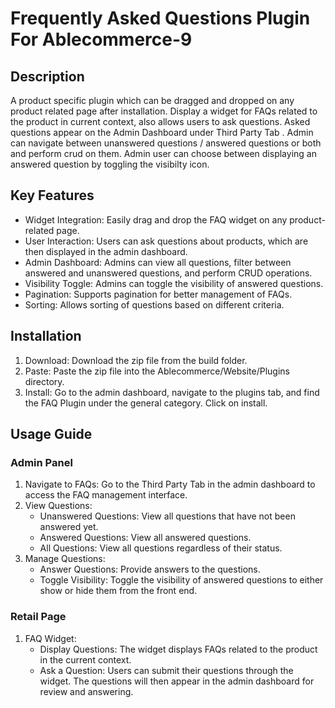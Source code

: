 # Frequently Asked Questions Plugin For Ablecommerce-9

## Description
A product specific plugin which can be dragged and dropped on any product related page after installation.
Display a widget for FAQs related to the product in current context, also allows users to ask questions.
Asked questions appear on the Admin Dashboard under Third Party Tab .
Admin can navigate between unanswered questions / answered questions or both and perform crud on them.
Admin user can choose between displaying an answered question by toggling the visibilty icon.

## Key Features
* Widget Integration: Easily drag and drop the FAQ widget on any product-related page.
* User Interaction: Users can ask questions about products, which are then displayed in the admin dashboard.
* Admin Dashboard: Admins can view all questions, filter between answered and unanswered questions, and perform CRUD operations.
* Visibility Toggle: Admins can toggle the visibility of answered questions.
* Pagination: Supports pagination for better management of FAQs.
* Sorting: Allows sorting of questions based on different criteria.
  
## Installation
1. Download: Download the zip file from the build folder.
2. Paste: Paste the zip file into the Ablecommerce/Website/Plugins directory.
3. Install: Go to the admin dashboard, navigate to the plugins tab, and find the FAQ Plugin under the general category. Click on install.

## Usage Guide

### Admin Panel
1. Navigate to FAQs: Go to the Third Party Tab in the admin dashboard to access the FAQ management interface.
2. View Questions:
   * Unanswered Questions: View all questions that have not been answered yet.
   * Answered Questions: View all answered questions.
   * All Questions: View all questions regardless of their status.
3. Manage Questions:
   * Answer Questions: Provide answers to the questions.
   * Toggle Visibility: Toggle the visibility of answered questions to either show or hide them from the front end.
### Retail Page
1. FAQ Widget:
   * Display Questions: The widget displays FAQs related to the product in the current context.
   * Ask a Question: Users can submit their questions through the widget. The questions will then appear in the admin dashboard for review and answering.





